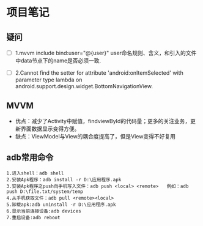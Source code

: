 # 项目笔记

## 疑问
- [ ] 1.mvvm include bind:user="@{user}" user命名规则、含义，和引入的文件中data节点下的name是否必须一致.
- [ ] 2.Cannot find the setter for attribute 'android:onItemSelected' with parameter type lambda on android.support.design.widget.BottomNavigationView.


## MVVM
- 优点：减少了Activity中赋值，findviewById的代码量；更多的关注业务，更新界面数据显示变得方便。
- 缺点：ViewModel与View的耦合度提高了，但是View变得不好复用

## adb常用命令
    1.进入shell：adb shell
    2.安装Apk程序：adb install -r D:\应用程序.apk
    3.安装Apk程序之push向手机写入文件：adb push <local> <remote>   例如：adb push D:\file.txt/system/temp
    4.从手机获取文件：adb pull <remote><local>
    5.卸载apk:adb uninstall -r D:\应用程序.apk
    6.显示当前连接设备:adb devices
    7.重启设备:adb reboot